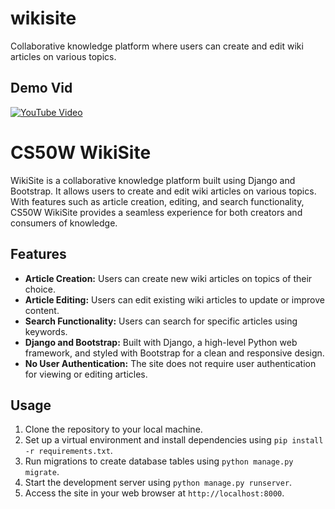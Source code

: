 # wikisite
Collaborative knowledge platform where users can create and edit wiki articles on various topics.

## Demo Vid

[![YouTube Video](https://img.youtube.com/vi/cdqIl0uor9Q/0.jpg)](https://www.youtube.com/watch?v=cdqIl0uor9Q)


# CS50W WikiSite

WikiSite is a collaborative knowledge platform built using Django and Bootstrap. It allows users to create and edit wiki articles on various topics. With features such as article creation, editing, and search functionality, CS50W WikiSite provides a seamless experience for both creators and consumers of knowledge.

## Features

- **Article Creation:** Users can create new wiki articles on topics of their choice.
- **Article Editing:** Users can edit existing wiki articles to update or improve content.
- **Search Functionality:** Users can search for specific articles using keywords.
- **Django and Bootstrap:** Built with Django, a high-level Python web framework, and styled with Bootstrap for a clean and responsive design.
- **No User Authentication:** The site does not require user authentication for viewing or editing articles.

## Usage

1. Clone the repository to your local machine.
2. Set up a virtual environment and install dependencies using `pip install -r requirements.txt`.
3. Run migrations to create database tables using `python manage.py migrate`.
4. Start the development server using `python manage.py runserver`.
5. Access the site in your web browser at `http://localhost:8000`.




